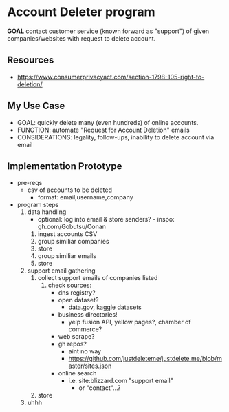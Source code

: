 # Account Deleter program
**GOAL** contact customer service (known forward as "support") of given companies/websites with request to delete account.

## Resources
- https://www.consumerprivacyact.com/section-1798-105-right-to-deletion/

## My Use Case
- GOAL: quickly delete many (even hundreds) of online accounts.
- FUNCTION: automate "Request for Account Deletion" emails
- CONSIDERATIONS: legality, follow-ups, inability to delete account via email

## Implementation Prototype
- pre-reqs
    - csv of accounts to be deleted
        - format: email,username,company
- program steps
    1. data handling
        - optional: log into email & store senders? - inspo: gh.com/Gobutsu/Conan
        1. ingest accounts CSV
        2. group similiar companies
        3. store
        4. group similiar emails
        5. store
    2. support email gathering
        1. collect support emails of companies listed
            1. check sources:
                - dns registry?
                - open dataset?
                    - data.gov, kaggle datasets
                - business directories!
                    - yelp fusion API, yellow pages?, chamber of commerce?
                - web scrape?
                - gh repos?
                    - aint no way
                    - https://github.com/justdeleteme/justdelete.me/blob/master/sites.json
                - online search 
                    - i.e. site:blizzard.com "support email"
                        - or "contact"...?
        2. store
    3. uhhh
